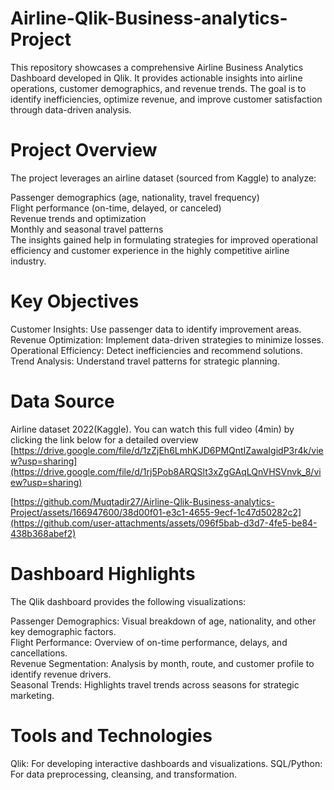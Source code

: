 # Airline-Qlik-Business-analytics-Project

This repository showcases a comprehensive Airline Business Analytics Dashboard developed in Qlik. It provides actionable insights into airline operations, customer demographics, and revenue trends. The goal is to identify inefficiencies, optimize revenue, and improve customer satisfaction through data-driven analysis.

# Project Overview

The project leverages an airline dataset (sourced from Kaggle) to analyze:

Passenger demographics (age, nationality, travel frequency)    
Flight performance (on-time, delayed, or canceled)     
Revenue trends and optimization    
Monthly and seasonal travel patterns     
The insights gained help in formulating strategies for improved operational efficiency and customer experience in the highly competitive airline industry.

# Key Objectives
Customer Insights: Use passenger data to identify improvement areas.    
Revenue Optimization: Implement data-driven strategies to minimize losses.    
Operational Efficiency: Detect inefficiencies and recommend solutions.    
Trend Analysis: Understand travel patterns for strategic planning.    

# Data Source
Airline dataset 2022(Kaggle).
You can watch this full video (4min) by clicking the link below for a detailed overview
[https://drive.google.com/file/d/1zZjEh6LmhKJD6PMQntIZawaIgidP3r4k/view?usp=sharing](https://drive.google.com/file/d/1rj5Pob8ARQSlt3xZgGAqLQnVHSVnvk_8/view?usp=sharing)



[https://github.com/Muqtadir27/Airline-Qlik-Business-analytics-Project/assets/166947600/38d00f01-e3c1-4655-9ecf-1c47d50282c2](https://github.com/user-attachments/assets/096f5bab-d3d7-4fe5-be84-438b368abef2)


# Dashboard Highlights
The Qlik dashboard provides the following visualizations:

Passenger Demographics: Visual breakdown of age, nationality, and other key demographic factors.    
Flight Performance: Overview of on-time performance, delays, and cancellations.      
Revenue Segmentation: Analysis by month, route, and customer profile to identify revenue drivers.    
Seasonal Trends: Highlights travel trends across seasons for strategic marketing.    

# Tools and Technologies
Qlik: For developing interactive dashboards and visualizations.
SQL/Python: For data preprocessing, cleansing, and transformation.




